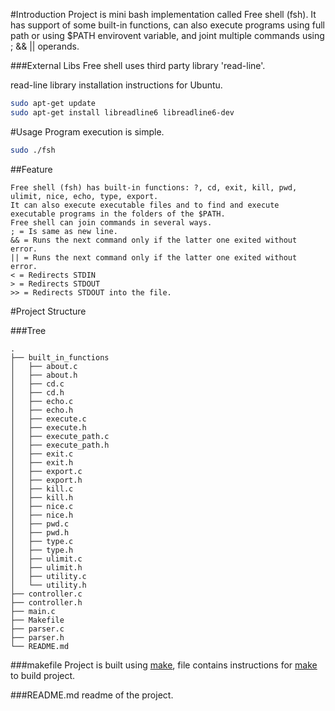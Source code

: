 #Introduction
Project is mini bash implementation called Free shell (fsh). It has support of some built-in functions, can also execute programs using full path or using $PATH envirovent variable, and joint multiple commands using ; && || operands.

###External Libs
Free shell uses third party library 'read-line'.

read-line library installation instructions for Ubuntu.
```bash
sudo apt-get update
sudo apt-get install libreadline6 libreadline6-dev
```

#Usage
Program execution is simple.
```bash
sudo ./fsh
```

##Feature
```
Free shell (fsh) has built-in functions: ?, cd, exit, kill, pwd, ulimit, nice, echo, type, export.
It can also execute executable files and to find and execute executable programs in the folders of the $PATH.
Free shell can join commands in several ways.
; = Is same as new line.
&& = Runs the next command only if the latter one exited without error.
|| = Runs the next command only if the latter one exited without error.
< = Redirects STDIN
> = Redirects STDOUT
>> = Redirects STDOUT into the file. 

```

#Project Structure

###Tree
```
.
├── built_in_functions
│   ├── about.c
│   ├── about.h
│   ├── cd.c
│   ├── cd.h
│   ├── echo.c
│   ├── echo.h
│   ├── execute.c
│   ├── execute.h
│   ├── execute_path.c
│   ├── execute_path.h
│   ├── exit.c
│   ├── exit.h
│   ├── export.c
│   ├── export.h
│   ├── kill.c
│   ├── kill.h
│   ├── nice.c
│   ├── nice.h
│   ├── pwd.c
│   ├── pwd.h
│   ├── type.c
│   ├── type.h
│   ├── ulimit.c
│   ├── ulimit.h
│   ├── utility.c
│   └── utility.h
├── controller.c
├── controller.h
├── main.c
├── Makefile
├── parser.c
├── parser.h
└── README.md
```

###makefile
Project is built using [make](http://www.gnu.org/software/make/manual/make.html),
file contains instructions for [make](http://www.gnu.org/software/make/manual/make.html)
to build project.

###README.md
readme of the project.
